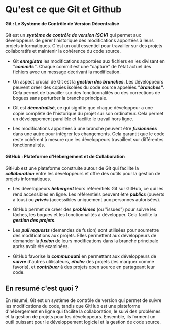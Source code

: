 # Qu'est ce que Git et Github 

#### Git : Le Système de Contrôle de Version Décentralisé
Git est un ***système de contrôle de version (SCV)*** qui permet aux développeurs de gérer l'historique des modifications apportées à leurs projets informatiques. C'est un outil essentiel pour travailler sur des projets collaboratifs et maintenir la cohérence du code source.

+ Git ***enregistre*** les modifications apportées aux fichiers en les divisant en ***"commits"***. Chaque commit est une "capture" de l'état actuel des fichiers avec un message décrivant la modification.

* Un aspect crucial de Git est la ***gestion des branches***. Les développeurs peuvent créer des copies isolées du code source appelées ***"branches"***. Cela permet de travailler sur des fonctionnalités ou des corrections de bogues sans perturber la branche principale.

- Git est ***décentralisé***, ce qui signifie que chaque développeur a une copie complète de l'historique du projet sur son ordinateur. Cela permet un développement parallèle et facilite le travail hors ligne.

* Les modifications apportées à une branche peuvent être ***fusionnées*** dans une autre pour intégrer les changements. Cela garantit que le code reste cohérent à mesure que les développeurs travaillent sur différentes fonctionnalités.

#### GitHub : Plateforme d'Hébergement et de Collaboration
GitHub est une plateforme construite autour de Git qui facilite la ***collaboration*** entre les développeurs et offre des outils pour la gestion de projets informatiques.

* Les développeurs ***hébergent*** leurs référentiels Git sur GitHub, ce qui les rend accessibles en ligne. Les référentiels peuvent être ***publics*** (ouverts à tous) ou ***privés*** (accessibles uniquement aux personnes autorisées).

* GitHub permet de créer des ***problèmes*** (ou "issues") pour suivre les tâches, les bogues et les fonctionnalités à développer. Cela facilite la ***gestion des projets***.

* Les ***pull requests*** (demandes de fusion) sont utilisées pour soumettre des modifications aux projets. Elles permettent aux développeurs de demander la ***fusion*** de leurs modifications dans la branche principale après avoir été examinées.

* GitHub favorise la ***communauté*** en permettant aux développeurs de ***suivre*** d'autres utilisateurs, ***étoiler*** des projets (les marquer comme favoris), et ***contribuer*** à des projets open source en partageant leur code.

## En resumé c'est quoi ?  
En résumé, Git est un système de contrôle de version qui permet de suivre les modifications du code, tandis que GitHub est une plateforme d'hébergement en ligne qui facilite la collaboration, le suivi des problèmes et la gestion de projets pour les développeurs. Ensemble, ils forment un outil puissant pour le développement logiciel et la gestion de code source.
